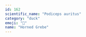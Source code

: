 ```yaml
---
id: 162
scientific_name: "Podiceps auritus"
category: "duck"
emoji: "🦆"
name: "Horned Grebe"
---
```

